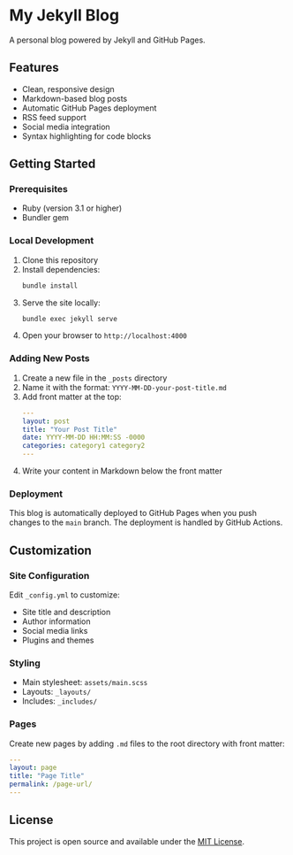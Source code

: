 # My Jekyll Blog

A personal blog powered by Jekyll and GitHub Pages.

## Features

- Clean, responsive design
- Markdown-based blog posts
- Automatic GitHub Pages deployment
- RSS feed support
- Social media integration
- Syntax highlighting for code blocks

## Getting Started

### Prerequisites

- Ruby (version 3.1 or higher)
- Bundler gem

### Local Development

1. Clone this repository
2. Install dependencies:
   ```bash
   bundle install
   ```
3. Serve the site locally:
   ```bash
   bundle exec jekyll serve
   ```
4. Open your browser to `http://localhost:4000`

### Adding New Posts

1. Create a new file in the `_posts` directory
2. Name it with the format: `YYYY-MM-DD-your-post-title.md`
3. Add front matter at the top:
   ```yaml
   ---
   layout: post
   title: "Your Post Title"
   date: YYYY-MM-DD HH:MM:SS -0000
   categories: category1 category2
   ---
   ```
4. Write your content in Markdown below the front matter

### Deployment

This blog is automatically deployed to GitHub Pages when you push changes to the `main` branch. The deployment is handled by GitHub Actions.

## Customization

### Site Configuration

Edit `_config.yml` to customize:
- Site title and description
- Author information
- Social media links
- Plugins and themes

### Styling

- Main stylesheet: `assets/main.scss`
- Layouts: `_layouts/`
- Includes: `_includes/`

### Pages

Create new pages by adding `.md` files to the root directory with front matter:
```yaml
---
layout: page
title: "Page Title"
permalink: /page-url/
---
```

## License

This project is open source and available under the [MIT License](LICENSE).
